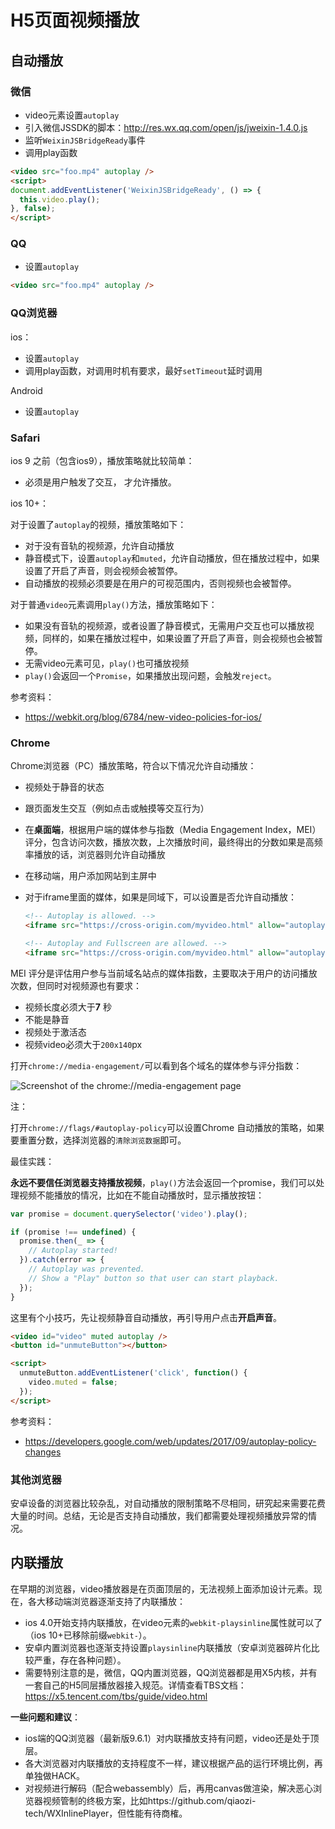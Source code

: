 # H5页面视频播放

## 自动播放

### 微信

- video元素设置`autoplay`
- 引入微信JSSDK的脚本：http://res.wx.qq.com/open/js/jweixin-1.4.0.js
- 监听`WeixinJSBridgeReady`事件
- 调用play函数

```html
<video src="foo.mp4" autoplay />
<script>
document.addEventListener('WeixinJSBridgeReady', () => {
  this.video.play();
}, false);
</script>
```

### QQ

- 设置`autoplay`

```html
<video src="foo.mp4" autoplay />
```

### QQ浏览器

ios：

- 设置`autoplay`
- 调用play函数，对调用时机有要求，最好`setTimeout`延时调用

Android

- 设置`autoplay`

### Safari

ios 9 之前（包含ios9），播放策略就比较简单：

- 必须是用户触发了交互， 才允许播放。

ios 10+：

对于设置了`autoplay`的视频，播放策略如下：

- 对于没有音轨的视频源，允许自动播放
- 静音模式下，设置`autoplay`和`muted`，允许自动播放，但在播放过程中，如果设置了开启了声音，则会视频会被暂停。
- 自动播放的视频必须要是在用户的可视范围内，否则视频也会被暂停。

对于普通`video`元素调用`play()`方法，播放策略如下：

- 如果没有音轨的视频源，或者设置了静音模式，无需用户交互也可以播放视频，同样的，如果在播放过程中，如果设置了开启了声音，则会视频也会被暂停。
- 无需video元素可见，`play()`也可播放视频
- `play()`会返回一个`Promise`，如果播放出现问题，会触发`reject`。

参考资料：

- https://webkit.org/blog/6784/new-video-policies-for-ios/

### Chrome

Chrome浏览器（PC）播放策略，符合以下情况允许自动播放：

- 视频处于静音的状态

- 跟页面发生交互（例如点击或触摸等交互行为）

- 在**桌面端**，根据用户端的媒体参与指数（Media Engagement Index，MEI）评分，包含访问次数，播放次数，上次播放时间，最终得出的分数如果是高频率播放的话，浏览器则允许自动播放

- 在移动端，用户添加网站到主屏中

- 对于iframe里面的媒体，如果是同域下，可以设置是否允许自动播放：

  ```html
  <!-- Autoplay is allowed. -->
  <iframe src="https://cross-origin.com/myvideo.html" allow="autoplay">
  
  <!-- Autoplay and Fullscreen are allowed. -->
  <iframe src="https://cross-origin.com/myvideo.html" allow="autoplay; fullscreen">
  ```

 MEI 评分是评估用户参与当前域名站点的媒体指数，主要取决于用户的访问播放次数，但同时对视频源也有要求：

- 视频长度必须大于**7** 秒
- 不能是静音
- 视频处于激活态
- 视频video必须大于`200x140`px

打开`chrome://media-engagement/`可以看到各个域名的媒体参与评分指数：

![Screenshot of the chrome://media-engagement page](https://developers.google.com/web/updates/images/2017/09/media-engagement.png)

注：

打开`chrome://flags/#autoplay-policy`可以设置Chrome 自动播放的策略，如果要重置分数，选择浏览器的`清除浏览数据`即可。

最佳实践：

**永远不要信任浏览器支持播放视频**，`play()`方法会返回一个promise，我们可以处理视频不能播放的情况，比如在不能自动播放时，显示播放按钮：

```js
var promise = document.querySelector('video').play();

if (promise !== undefined) {
  promise.then(_ => {
    // Autoplay started!
  }).catch(error => {
    // Autoplay was prevented.
    // Show a "Play" button so that user can start playback.
  });
}
```

这里有个小技巧，先让视频静音自动播放，再引导用户点击**开启声音**。

```html
<video id="video" muted autoplay />
<button id="unmuteButton"></button>

<script>
  unmuteButton.addEventListener('click', function() {
    video.muted = false;
  });
</script>

```

参考资料：

- https://developers.google.com/web/updates/2017/09/autoplay-policy-changes

### 其他浏览器

安卓设备的浏览器比较杂乱，对自动播放的限制策略不尽相同，研究起来需要花费大量的时间。总结，无论是否支持自动播放，我们都需要处理视频播放异常的情况。

## 内联播放

在早期的浏览器，video播放器是在页面顶层的，无法视频上面添加设计元素。现在，各大移动端浏览器逐渐支持了内联播放：

- ios 4.0开始支持内联播放，在video元素的`webkit-playsinline`属性就可以了（ios 10+已移除前缀`webkit-`）。
- 安卓内置浏览器也逐渐支持设置`playsinline`内联播放（安卓浏览器碎片化比较严重，存在各种问题）。
- 需要特别注意的是，微信，QQ内置浏览器，QQ浏览器都是用X5内核，并有一套自己的H5同层播放器接入规范。详情查看TBS文档： https://x5.tencent.com/tbs/guide/video.html



**一些问题和建议**： 

- ios端的QQ浏览器（最新版9.6.1）对内联播放支持有问题，video还是处于顶层。
- 各大浏览器对内联播放的支持程度不一样，建议根据产品的运行环境比例，再单独做HACK。
- 对视频进行解码（配合webassembly）后，再用canvas做渲染，解决恶心浏览器视频管制的终极方案，比如https://github.com/qiaozi-tech/WXInlinePlayer，但性能有待商榷。